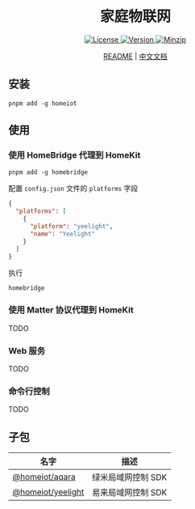 <h1 align="center">家庭物联网</h1>

<p align="center">
  <a href="https://github.com/qq15725/homeiot/blob/master/LICENSE" class="mr-3">
    <img src="https://img.shields.io/npm/l/homeiot.svg" alt="License">
  </a>
  <a href="https://www.npmjs.com/package/homeiot">
    <img src="https://img.shields.io/npm/v/homeiot.svg" alt="Version">
  </a>
  <a href="https://cdn.jsdelivr.net/npm/homeiot/dist/index.js">
    <img src="https://img.shields.io/bundlephobia/minzip/homeiot" alt="Minzip">
  </a>
</p>

<p align="center"><a href="README.md">README</a> | <a href="README_zh.md">中文文档</a></p>

## 安装

```shell
pnpm add -g homeiot
```

## 使用

### 使用 HomeBridge 代理到 HomeKit

```shell
pnpm add -g homebridge
```

配置 `config.json` 文件的 `platforms` 字段

```json
{
  "platforms": [
    {
      "platform": "yeelight",
      "name": "Yeelight"
    }
  ]
}
```

执行

```shell
homebridge
```

### 使用 Matter 协议代理到 HomeKit

TODO

### Web 服务

TODO

### 命令行控制

TODO

## 子包

| 名字                 | 描述        |
|--------------------|-----------|
| [@homeiot/aqara]   | 绿米局域网控制 SDK |
| [@homeiot/yeelight] | 易来局域网控制 SDK |

[@homeiot/aqara]: https://github.com/qq15725/homeiot/blob/master/packages/aqara/README_zh.md
[@homeiot/yeelight]: https://github.com/qq15725/homeiot/blob/master/packages/yeelight/README_zh.md
